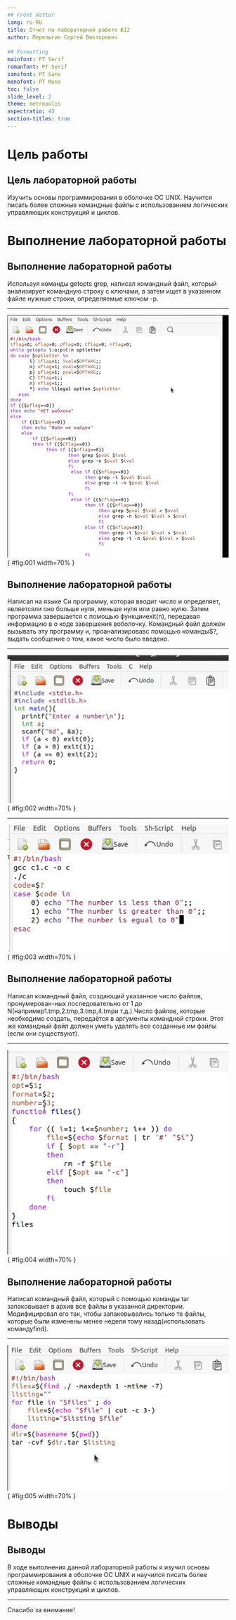 ```yaml
---
## Front matter
lang: ru-RU
title: Отчет по лабораторной работе №12
author: Перелыгин Сергей Викторович

## Formatting
mainfont: PT Serif
romanfont: PT Serif
sansfont: PT Sans
monofont: PT Mono
toc: false
slide_level: 2
theme: metropolis
aspectratio: 43
section-titles: true
---
```


# Цель работы

## Цель лабораторной работы

Изучить основы программирования в оболочке ОС UNIX. Научится  писать  более  сложные командные  файлы  с  использованием логических управляющих конструкций и циклов.

# Выполнение лабораторной работы

## Выполнение лабораторной работы

Используя команды getopts grep, написал командный файл, который анализирует командную строку с ключами, а затем ищет в указанном файле нужные строки, определяемые ключом -p.

---

![Скрипт 1](images/1.png){ #fig:001 width=70% }

## Выполнение лабораторной работы

Написал на языке Си программу, которая вводит число и определяет, являетсяли оно больше нуля, меньше нуля или равно нулю. Затем программа завершается с помощью функцииexit(n), передавая информацию в о коде завершения воболочку. Командный файл должен вызывать эту программу и, проанализировавс помощью команды$?, выдать сообщение о том, какое число было введено.

---

![Скрипт 2](images/3.png){ #fig:002 width=70% }

---

![Скрипт 2](images/4.png){ #fig:003 width=70% }

## Выполнение лабораторной работы

Написал командный файл, создающий указанное число файлов, пронумерован-ных последовательно от 1 до N(например1.tmp,2.tmp,3.tmp,4.tmpи т.д.).Число файлов, которые необходимо создать, передаётся в аргументы командной строки. Этот же командный файл должен уметь удалять все созданные им файлы (если они существуют).

---

![Скрипт 3](images/6.png){ #fig:004 width=70% }

## Выполнение лабораторной работы

Написал командный файл, который с помощью команды tar запаковывает в архив все файлы в указанной директории. Модифицировал его так, чтобы запаковывались только те файлы, которые были изменены менее недели тому назад(использовать командуfind).

---

![Скрипт 4](images/8.png){ #fig:005 width=70% }


# Выводы

## Выводы

В  ходе  выполнения  данной  лабораторной  работы  я  изучил основы программирования в оболочке ОС UNIX и научился писать более сложные командные файлы с использованием логических управляющих конструкций и циклов.

---
Спасибо за внимание!
